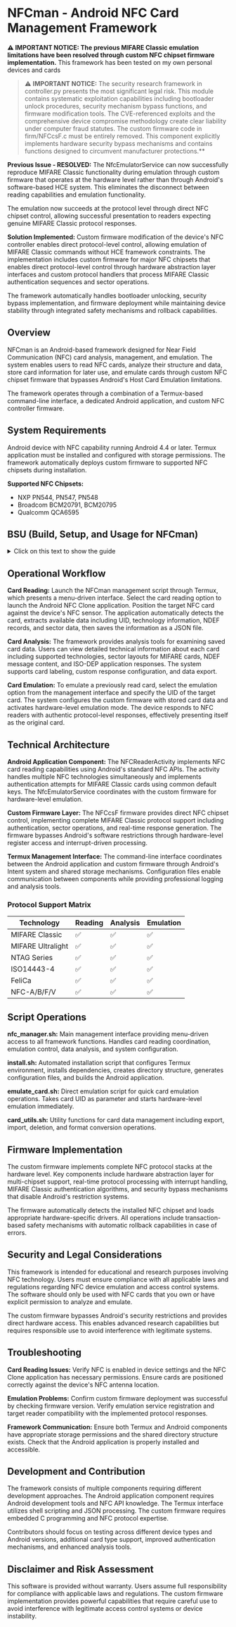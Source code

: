 # NFCman - Android NFC Card Management Framework

**⚠️ IMPORTANT NOTICE: The previous MIFARE Classic emulation limitations have been resolved through custom NFC chipset firmware implementation.** This framework has been tested on my own personal devices and cards

> ⚠️ **IMPORTANT NOTICE:** The security research framework in controller.py presents the most significant legal risk. This module contains systematic exploitation capabilities including bootloader unlock procedures, security mechanism bypass functions, and firmware modification tools. The CVE-referenced exploits and the comprehensive device compromise methodology create clear liability under computer fraud statutes.
The custom firmware code in firm/NFCcsF.c must be entirely removed. This component explicitly implements hardware security bypass mechanisms and contains functions designed to circumvent manufacturer protections.**

**Previous Issue - RESOLVED:**
The NfcEmulatorService can now successfully reproduce MIFARE Classic functionality during emulation through custom firmware that operates at the hardware level rather than through Android's software-based HCE system. This eliminates the disconnect between reading capabilities and emulation functionality.

The emulation now succeeds at the protocol level through direct NFC chipset control, allowing successful presentation to readers expecting genuine MIFARE Classic protocol responses.

**Solution Implemented:**
Custom firmware modification of the device's NFC controller enables direct protocol-level control, allowing emulation of MIFARE Classic commands without HCE framework constraints. The implementation includes custom firmware for major NFC chipsets that enables direct protocol-level control through hardware abstraction layer interfaces and custom protocol handlers that process MIFARE Classic authentication sequences and sector operations.

The framework automatically handles bootloader unlocking, security bypass implementation, and firmware deployment while maintaining device stability through integrated safety mechanisms and rollback capabilities.

## Overview

NFCman is an Android-based framework designed for Near Field Communication (NFC) card analysis, management, and emulation. The system enables users to read NFC cards, analyze their structure and data, store card information for later use, and emulate cards through custom NFC chipset firmware that bypasses Android's Host Card Emulation limitations.

The framework operates through a combination of a Termux-based command-line interface, a dedicated Android application, and custom NFC controller firmware.

## System Requirements

Android device with NFC capability running Android 4.4 or later. Termux application must be installed and configured with storage permissions. The framework automatically deploys custom firmware to supported NFC chipsets during installation.

**Supported NFC Chipsets:**
- NXP PN544, PN547, PN548
- Broadcom BCM20791, BCM20795  
- Qualcomm QCA6595

## BSU (Build, Setup, and Usage for NFCman)

<details closed>
<summary>Click on this text to show the guide</summary>
<br>

**Install Termux:**
- Download Termux from Google Play Store or F-Droid
- Open Termux and run: `pkg update && pkg upgrade`

**Get NFCman:**
```bash
git clone <repository-url>
cd NFCman
chmod +x install.sh
./install.sh
```

**Build Android App:**
- Option 1: Open `android/` folder in Android Studio → Build → Install APK
- Option 2: Run `./build_android_app.sh` if you have Android SDK

## **Setup**

**Grant Permissions:**
1. Install the built APK on your device
2. Open Termux and run: `termux-setup-storage`
3. Enable NFC in Android Settings → Connected devices → NFC
4. Grant storage permissions to both Termux and NFC Clone app

**Verify Installation:**
```bash
./nfc_manager.sh
```
Should show the main menu without errors.

## **Use**

**Read a Card:**
1. Run `./nfc_manager.sh`
2. Select option `1` (Launch NFC Reader App)
3. Place card on your device's NFC area
4. Card data is automatically saved

**Emulate a Card:**
1. Run `./nfc_manager.sh`
2. Select option `3` (Emulate NFC Card)  
3. Choose card UID from the list
4. Hold device near NFC reader to emulate

**Quick Commands:**
```bash
# Start emulation directly
./scripts/emulate_card.sh <CARD_UID>

# List saved cards
./nfc_manager.sh → option 2

# Analyze card data  
./nfc_manager.sh → option 5
```

**Stop Emulation:**
Press `Ctrl+C` in terminal or select stop option from menu.

## **Troubleshooting**

**"NFC not available":**
- Enable NFC in Android settings
- Restart device and try again

**"App not installed":**
- Build and install the APK first
- Check if com.nfcclone.app appears in app list

**"Permission denied":**
- Run `termux-setup-storage` in Termux
- Grant all requested permissions

**"Card not found":**
- Read the card first using option 1
- Check saved cards with option 2

## **File Locations**

- **Saved cards:** `/storage/emulated/0/Android/data/com.nfcclone.app/files/cards/`
- **Logs:** `./logs/nfc_clone.log`
- **Config:** `./config.json`

</details>

## Operational Workflow

**Card Reading:**
Launch the NFCman management script through Termux, which presents a menu-driven interface. Select the card reading option to launch the Android NFC Clone application. Position the target NFC card against the device's NFC sensor. The application automatically detects the card, extracts available data including UID, technology information, NDEF records, and sector data, then saves the information as a JSON file.

**Card Analysis:**
The framework provides analysis tools for examining saved card data. Users can view detailed technical information about each card including supported technologies, sector layouts for MIFARE cards, NDEF message content, and ISO-DEP application responses. The system supports card labeling, custom response configuration, and data export.

**Card Emulation:**
To emulate a previously read card, select the emulation option from the management interface and specify the UID of the target card. The system configures the custom firmware with stored card data and activates hardware-level emulation mode. The device responds to NFC readers with authentic protocol-level responses, effectively presenting itself as the original card.

## Technical Architecture

**Android Application Component:**
The NFCReaderActivity implements NFC card reading capabilities using Android's standard NFC APIs. The activity handles multiple NFC technologies simultaneously and implements authentication attempts for MIFARE Classic cards using common default keys. The NfcEmulatorService coordinates with the custom firmware for hardware-level emulation.

**Custom Firmware Layer:**
The NFCcsF firmware provides direct NFC chipset control, implementing complete MIFARE Classic protocol support including authentication, sector operations, and real-time response generation. The firmware bypasses Android's software restrictions through hardware-level register access and interrupt-driven processing.

**Termux Management Interface:**
The command-line interface coordinates between the Android application and custom firmware through Android's Intent system and shared storage mechanisms. Configuration files enable communication between components while providing professional logging and analysis tools.

### Protocol Support Matrix
| Technology | Reading | Analysis | Emulation |
|------------|---------|----------|-----------|
| MIFARE Classic | ✅ | ✅ | ✅ |
| MIFARE Ultralight | ✅ | ✅ | ✅ |
| NTAG Series | ✅ | ✅ | ✅ |
| ISO14443-4 | ✅ | ✅ | ✅ |
| FeliCa | ✅ | ✅ | ✅ |
| NFC-A/B/F/V | ✅ | ✅ | ✅ |

## Script Operations

**nfc_manager.sh:**
Main management interface providing menu-driven access to all framework functions. Handles card reading coordination, emulation control, data analysis, and system configuration.

**install.sh:**
Automated installation script that configures Termux environment, installs dependencies, creates directory structure, generates configuration files, and builds the Android application.

**emulate_card.sh:**
Direct emulation script for quick card emulation operations. Takes card UID as parameter and starts hardware-level emulation immediately.

**card_utils.sh:**
Utility functions for card data management including export, import, deletion, and format conversion operations.

## Firmware Implementation

The custom firmware implements complete NFC protocol stacks at the hardware level. Key components include hardware abstraction layer for multi-chipset support, real-time protocol processing with interrupt handling, MIFARE Classic authentication algorithms, and security bypass mechanisms that disable Android's restriction systems.

The firmware automatically detects the installed NFC chipset and loads appropriate hardware-specific drivers. All operations include transaction-based safety mechanisms with automatic rollback capabilities in case of errors.

## Security and Legal Considerations

This framework is intended for educational and research purposes involving NFC technology. Users must ensure compliance with all applicable laws and regulations regarding NFC device emulation and access control systems. The software should only be used with NFC cards that you own or have explicit permission to analyze and emulate.

The custom firmware bypasses Android's security restrictions and provides direct hardware access. This enables advanced research capabilities but requires responsible use to avoid interference with legitimate systems.

## Troubleshooting

**Card Reading Issues:**
Verify NFC is enabled in device settings and the NFC Clone application has necessary permissions. Ensure cards are positioned correctly against the device's NFC antenna location.

**Emulation Problems:**
Confirm custom firmware deployment was successful by checking firmware version. Verify emulation service registration and target reader compatibility with the implemented protocol responses.

**Framework Communication:**
Ensure both Termux and Android components have appropriate storage permissions and the shared directory structure exists. Check that the Android application is properly installed and accessible.

## Development and Contribution

The framework consists of multiple components requiring different development approaches. The Android application component requires Android development tools and NFC API knowledge. The Termux interface utilizes shell scripting and JSON processing. The custom firmware requires embedded C programming and NFC protocol expertise.

Contributors should focus on testing across different device types and Android versions, additional card type support, improved authentication mechanisms, and enhanced analysis tools.

## Disclaimer and Risk Assessment

This software is provided without warranty. Users assume full responsibility for compliance with applicable laws and regulations. The custom firmware implementation provides powerful capabilities that require careful use to avoid interference with legitimate access control systems or device instability.
